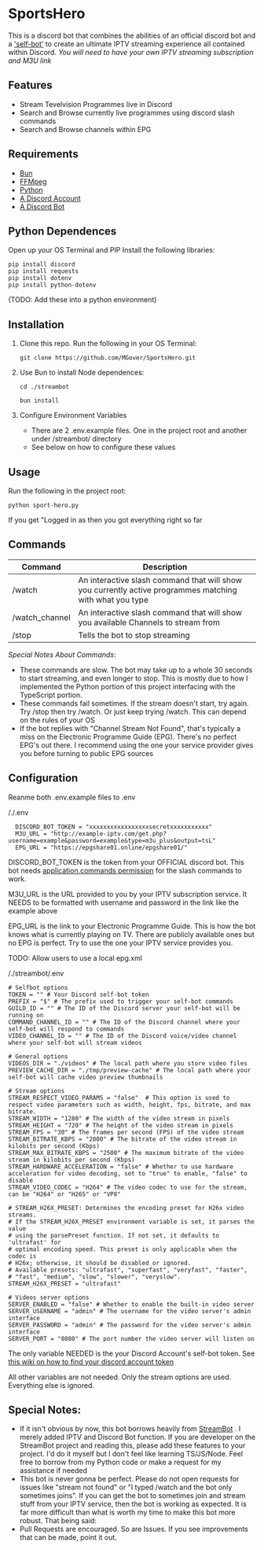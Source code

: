 # SportsHero
This is a discord bot that combines the abilities of an official discord bot and a ['self-bot'](https://github.com/AstraaDev/Discord-SelfBot) to create an ultimate IPTV streaming experience all contained within Discord. *You will need to have your own IPTV streaming subscription and M3U link*

## Features
- Stream Tevelvision Programmes live in Discord
- Search and Browse currently live programmes using discord slash commands
- Search and Browse channels within EPG

## Requirements
- [Bun](https://bun.sh/)
- [FFMpeg](https://www.ffmpeg.org/)
- [Python](https://www.python.org/)
- [A Discord Account](https://discord.com/)
- [A Discord Bot](https://discord.com/developers/applications)

## Python Dependences
Open up your OS Terminal and PIP Install the following libraries:
```
pip install discord
pip install requests
pip install dotenv
pip install python-dotenv
```

(TODO: Add these into a python environment)

## Installation
1. Clone this repo. Run the following in your OS Terminal:
   
   ```
   git clone https://github.com/MGover/SportsHero.git
   ```
3. Use Bun to install Node dependences:
   
   ```
   cd ./streambot
   ```
   
   ```
   bun install
   ```

5. Configure Environment Variables
   - There are 2 .env.example files. One in the project root and another under /streambot/ directory
   - See below on how to configure these values
  
## Usage
Run the following in the project root:

```
python sport-hero.py
```

If you get "Logged in as <BotNameHere> then you got everything right so far

## Commands
|Command|Description|
|---------|---------|
|/watch| An interactive slash command that will show you currently active programmes matching with what you type|
|/watch_channel| An interactive slash command that will show you available Channels to stream from|
|/stop| Tells the bot to stop streaming|

*Special Notes About Commands*: 
- These commands are slow. The bot may take up to a whole 30 seconds to start streaming, and even longer to stop. This is mostly due to how I implemented the Python portion of this project interfacing with the TypeScript portion.
- These commands fail sometimes. If the stream doesn't start, try again. Try /stop then try /watch. Or just keep trying /watch. This can depend on the rules of your OS
- If the bot replies with "Channel Stream Not Found", that's typically a miss on the Electronic Programme Guide (EPG). There's no perfect EPG's out there. I recommend using the one your service provider gives you before turning to public EPG sources

## Configuration
Reanme both .env.example files to .env

/./.env

```
  DISCORD_BOT_TOKEN = "xxxxxxxxxxxxxxxxxsecretxxxxxxxxxxx"
  M3U_URL = "http://example-iptv.com/get.php?username=example&password=example&type=m3u_plus&output=tsL"
  EPG_URL = "https://epgshare01.online/epgshare01/"
```

DISCORD_BOT_TOKEN is the token from your OFFICIAL discord bot. This bot needs [application.commands permission](https://discord.com/developers/docs/topics/permissions) for the slash commands to work. 

M3U_URL is the URL provided to you by your IPTV subscription service. It NEEDS to be formatted with username and password in the link like the example above

EPG_URL is the link to your Electronic Programme Guide. This is how the bot knows what is currently playing on TV. There are publicly available ones but no EPG is perfect. Try to use the one your IPTV service provides you. 

TODO: Allow users to use a local epg.xml 

/./streambot/.env

```
# Selfbot options
TOKEN = "" # Your Discord self-bot token
PREFIX = "$" # The prefix used to trigger your self-bot commands
GUILD_ID = "" # The ID of the Discord server your self-bot will be running on
COMMAND_CHANNEL_ID = "" # The ID of the Discord channel where your self-bot will respond to commands
VIDEO_CHANNEL_ID = "" # The ID of the Discord voice/video channel where your self-bot will stream videos

# General options
VIDEOS_DIR = "./videos" # The local path where you store video files
PREVIEW_CACHE_DIR = "./tmp/preview-cache" # The local path where your self-bot will cache video preview thumbnails

# Stream options
STREAM_RESPECT_VIDEO_PARAMS = "false"  # This option is used to respect video parameters such as width, height, fps, bitrate, and max bitrate.
STREAM_WIDTH = "1280" # The width of the video stream in pixels
STREAM_HEIGHT = "720" # The height of the video stream in pixels
STREAM_FPS = "30" # The frames per second (FPS) of the video stream
STREAM_BITRATE_KBPS = "2000" # The bitrate of the video stream in kilobits per second (Kbps)
STREAM_MAX_BITRATE_KBPS = "2500" # The maximum bitrate of the video stream in kilobits per second (Kbps)
STREAM_HARDWARE_ACCELERATION = "false" # Whether to use hardware acceleration for video decoding, set to "true" to enable, "false" to disable
STREAM_VIDEO_CODEC = "H264" # The video codec to use for the stream, can be "H264" or "H265" or "VP8"

# STREAM_H26X_PRESET: Determines the encoding preset for H26x video streams. 
# If the STREAM_H26X_PRESET environment variable is set, it parses the value 
# using the parsePreset function. If not set, it defaults to 'ultrafast' for 
# optimal encoding speed. This preset is only applicable when the codec is 
# H26x; otherwise, it should be disabled or ignored.
# Available presets: "ultrafast", "superfast", "veryfast", "faster", 
# "fast", "medium", "slow", "slower", "veryslow".
STREAM_H26X_PRESET = "ultrafast"

# Videos server options
SERVER_ENABLED = "false" # Whether to enable the built-in video server
SERVER_USERNAME = "admin" # The username for the video server's admin interface
SERVER_PASSWORD = "admin" # The password for the video server's admin interface
SERVER_PORT = "8080" # The port number the video server will listen on
```

The only variable NEEDED is the your Discord Account's self-bot token. See [this wiki on how to find your discord account token](https://github.com/ysdragon/StreamBot/wiki/Get-Discord-user-token)

All other variables are not needed. Only the stream options are used. Everything else is ignored. 

## Special Notes:
- If it isn't obvious by now, this bot borrows heavily from [StreamBot](https://github.com/ysdragon/StreamBot) . I merely added IPTV and Discord Bot function. If you are developer on the StreamBot project and reading this, please add these features to your project. I'd do it myself but I don't feel like learning TS/JS/Node. Feel free to borrow from my Python code or make a request for my assistance if needed
- This bot is never gonna be perfect. Please do not open requests for issues like "stream not found" or "I typed /watch and the bot only sometimes joins". If you can get the bot to sometimes join and stream stuff from your IPTV service, then the bot is working as expected. It is far more difficult than what is worth my time to make this bot more robust. That being said:
- Pull Requests are encouraged. So are Issues. If you see improvements that can be made, point it out.
  
